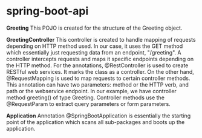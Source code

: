 # spring-boot-api

**Greeting**
This POJO is created for the structure of the Greeting object.

**GreetingController**
This controller is created to handle mapping of requests depending on HTTP method used.
In our case, it uses the GET method which essentially just requesting data from an endpoint, "/greeting".
A controller intercepts requests and maps it specific endpoints depending on the HTTP method. 
For the annotations, @RestController is used to create RESTful web services. It marks the class as a controller.
On the other hand, @RequestMapping is used to map requests to certain controller methods. This annotation can have two parameters:
method or the HTTP verb, and path or the webservice endpoint.
In our example, we have controller method greeting() of type Greeting. Controller methods use the @RequestParam to extract query parameters
or form parameters.

**Application**
Annotation @SpringBootApplication is essentially the starting point of the application which scans all sub-packages and boots up
the application.